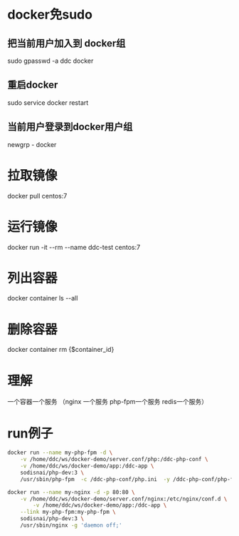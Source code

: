 # docker免sudo

## 把当前用户加入到 docker组
sudo gpasswd -a ddc docker

## 重启docker
sudo service docker restart  

## 当前用户登录到docker用户组  
newgrp - docker 


# 拉取镜像
docker pull centos:7

# 运行镜像 

docker run -it --rm --name ddc-test  centos:7

# 列出容器

docker container ls --all

# 删除容器
docker container rm {$container_id}

# 理解
一个容器一个服务 （nginx 一个服务 php-fpm一个服务 redis一个服务）

# run例子

```sh
docker run --name my-php-fpm -d \
	-v /home/ddc/ws/docker-demo/server.conf/php:/ddc-php-conf \
	-v /home/ddc/ws/docker-demo/app:/ddc-app \
	sodisnai/php-dev:3 \
	/usr/sbin/php-fpm  -c /ddc-php-conf/php.ini  -y /ddc-php-conf/php-fpm.conf

docker run --name my-nginx -d -p 80:80 \
	-v /home/ddc/ws/docker-demo/server.conf/nginx:/etc/nginx/conf.d \
       	-v /home/ddc/ws/docker-demo/app:/ddc-app \
	--link my-php-fpm:my-php-fpm \
	sodisnai/php-dev:3 \
	/usr/sbin/nginx -g 'daemon off;'
```





